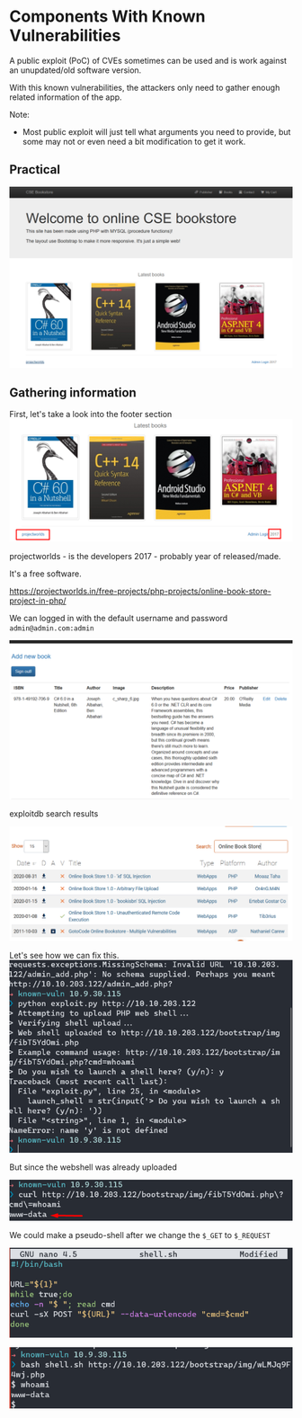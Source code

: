 # Components With Known Vulnerabilities

A public exploit (PoC) of CVEs sometimes can be used and is work against an unupdated/old software version.

With this known vulnerabilities, the attackers only need to gather enough related information of the app.

Note:
- Most public exploit will just tell what arguments you need to provide, but some may not or even need a bit modification to get it work.

## Practical

![6d8543535ba6a10f4cfcd162db198416.png](./_resources/bb0eff273442421b9ede04ff6990dc71.png)

## Gathering information

First, let's take a look into the footer section
![7023cf26eb220d34db0f3870b517b7a5.png](./_resources/ab6bd23dbb27472b8a3f91b58ed60079.png)

projectworlds - is the developers
2017 - probably year of released/made.

It's a free software.

https://projectworlds.in/free-projects/php-projects/online-book-store-project-in-php/

We can logged in with the default username and password `admin@admin.com:admin`

![90793ca4b5fc5cdec718b7dd63ed9e5a.png](./_resources/d6d7b1d7ed4346018743a19bdded367a.png)

exploitdb search results

![671b74aad336b487b5951d39500e1a68.png](./_resources/7a63b51c0c344e078fe804c1629f68fa.png)

Let's see how we can fix this.
![080b96973537ae3c94b259ab86b5df2b.png](./_resources/170bc9d0995f4fcdaba63ec06c1f053b.png)

But since the webshell was already uploaded

![143621a2b4d6a2f3d6989ce5460febb3.png](./_resources/cf955275905b40f98c5679a8a253fa36.png)

We could make a pseudo-shell after we change the `$_GET` to `$_REQUEST`

![5324dbe2f229e2fddb2b5d9d4a925d42.png](./_resources/51dba9be44164985a21001313319e753.png)

![f7085a6acace0c42238e32c0eb8bd6c7.png](./_resources/6acc21eb3dd0458ea7d63a9b16d5be80.png)